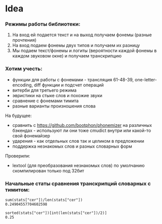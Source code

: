 # Idea

### Режимы работы библиотеки:

1. На вход ей подается текст и на выход получаем фонемы (разные прочтения)
2. На вход подаем фонемы двух типов и получаем их разницу
3. Мы подаем текст/фонемы и логиты (вероятности каждой фонемы в каждом звуковом окне) и получаем транскрипцию

### Хотим учесть:

- функции для работы с фонемами - трансляция 61-48-39, one-letter-encoding, diff функции и подсчет операций
- витерби для третьего режима
- эвристики на стыке слов и похожие звуки
- сравнение с фонемами тимита
- разные варианты произношения слова

На будущее:
- сравнить с https://github.com/bootphon/phonemizer на различных бэкендах - используют ли они тоже cmudict внутри или какой-то свой фонемайзер
- ударения - как отдельных слов так и целиком в предложении
- поддержка незнакомых слов и разных словарных форм

Проверили:
- lextool (для преобразования незнакомых слов) по умолчанию скомпилирован только под 32бит

### Начальные статы сравнения транскрипций словарных с тимитом:

```
sum(stats["cer"])/len(stats["cer"])
0.24904557704602598

sorted(stats["cer"])[int(len(stats["cer"])/2)]
0.25
```
